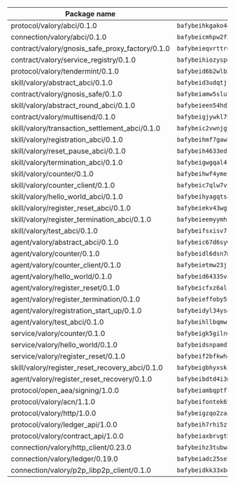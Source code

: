 | Package name                                                  | Package hash                                                  |
| ------------------------------------------------------------- | ------------------------------------------------------------- |
| protocol/valory/abci/0.1.0                                    | `bafybeihkgako44fzgurcv4hgbems4ptdtosae4lopnnr75eczb6kx3x2lm` |
| connection/valory/abci/0.1.0                                  | `bafybeicmhpw2f5c3vds6lwlv2q4fa5nd6zonnvgdretrwfly7ylpiofdqq` |
| contract/valory/gnosis_safe_proxy_factory/0.1.0               | `bafybeieqvrttr6fiidrzab5t2toyewixqg7oayvdo64sidi33ouro5ixdu` |
| contract/valory/service_registry/0.1.0                        | `bafybeihiozyspd2244vrvfwiusfsnh7py3haafytyifcisqjxtdv5yx45y` |
| protocol/valory/tendermint/0.1.0                              | `bafybeid6b2wlb24g6d3godmqms44qvnpkhlvb27icotuobvnscmdmlhaha` |
| skill/valory/abstract_abci/0.1.0                              | `bafybeid3udqtjtl4txht2z3tm3z3mr2nqtoddtno3u3urxjqjbbpqeelli` |
| contract/valory/gnosis_safe/0.1.0                             | `bafybeiamw5sluyueflxsvzukmayctl3ijc76fx5twstwnc7ons6lw2goa4` |
| skill/valory/abstract_round_abci/0.1.0                        | `bafybeieen54hd2e5cpfmm73fj6bqeb6un4vake625nf22f62b2mm47b5py` |
| contract/valory/multisend/0.1.0                               | `bafybeigjywkl7hydjsrkogob3xebj2ifhqwmfhhxoeyrndzhhxi5u6amey` |
| skill/valory/transaction_settlement_abci/0.1.0                | `bafybeic2vwnjgy7kaq5qzfphk5ebd7vbcufgvcjhq7q2jvbnogpvrny2xa` |
| skill/valory/registration_abci/0.1.0                          | `bafybeihmf7gaw2farjwljvcju7v75w4upfcczypkqj33x5fkhoabr7coie` |
| skill/valory/reset_pause_abci/0.1.0                           | `bafybeih4633edrccvtifi5ba4u466gjhjiwhzkqex7eb2yexjilutgkkvm` |
| skill/valory/termination_abci/0.1.0                           | `bafybeigwgqal4l2xty2euztbja22kkhppal7epipqkcdfecmyjta2erx3e` |
| skill/valory/counter/0.1.0                                    | `bafybeihwf4ymejsriovlv3qqwyf3bkjifsb4ssaogwdgvs37dbwltoj27u` |
| skill/valory/counter_client/0.1.0                             | `bafybeic7qlw7vyovllmu35rb3cag4afduemo6ulr7sfkxtwtrjhlb2a5cq` |
| skill/valory/hello_world_abci/0.1.0                           | `bafybeihyagqts4nu7nxcswd3i64jekkp5qmbjhzf63554w2tdfz2iuchdm` |
| skill/valory/register_reset_abci/0.1.0                        | `bafybeiekv43wgtmoyqvbge6w7hj5wqxuwsmpimaztozrhc65cb75jfunva` |
| skill/valory/register_termination_abci/0.1.0                  | `bafybeieemyymhk5pq5v5fxagmkkcv6dzsxcwyj6wic4orm3kvphxutbeiq` |
| skill/valory/test_abci/0.1.0                                  | `bafybeifsxisv7zafaj4xe7czxfdhltjacru5wcy5abbaxd3yu3cp3iaux4` |
| agent/valory/abstract_abci/0.1.0                              | `bafybeic67d6sywf6wrmsdlg77rnrm26gdwmmdatvphthbfoqfokpvb6ik4` |
| agent/valory/counter/0.1.0                                    | `bafybeidl6dsn7m7hyv6euvtk4lwffehd4qhru25aeud65rvm5lsfgvqzfy` |
| agent/valory/counter_client/0.1.0                             | `bafybeietmw23jsfhwehuuzomutpxkydylfr7cynmpqrzcxmae2r62lst6e` |
| agent/valory/hello_world/0.1.0                                | `bafybeid64335vs3kp62djgbpfkfpb4nh3iizc3a37hdxksaogpypdui6xa` |
| agent/valory/register_reset/0.1.0                             | `bafybeicfxz6alk5ddl55cbtmjjycascpr74ywulm5uh2iqzn3mbhxjmqfm` |
| agent/valory/register_termination/0.1.0                       | `bafybeieffoby5torfa73sb44xduygkehyidlahla3vafcgyxdfkk6rvku4` |
| agent/valory/registration_start_up/0.1.0                      | `bafybeidyl34ysetrdkh6gh3zv7jndgalqvzjm2o76r3hfs3yu2blg542yy` |
| agent/valory/test_abci/0.1.0                                  | `bafybeihllbqmws5cyjorj6vge2spd7ibv5d5lhjl6jxqdc2atfv6wzmwye` |
| service/valory/counter/0.1.0                                  | `bafybeigk5giln64ynqdhbj5yxaazu5xpgkdfzdsjlfklaab45ulfovsw4i` |
| service/valory/hello_world/0.1.0                              | `bafybeidsnpamd5gkf2oqssea6jus4brfpgetsjawdqwx5mkznnwc2drt4a` |
| service/valory/register_reset/0.1.0                           | `bafybeif2bfkwh4a364whi2nf4xcoshvnlpyjcsil7qofnluhdzg3x4erd4` |
| skill/valory/register_reset_recovery_abci/0.1.0               | `bafybeigbhyxskl4qjp7kmwtjiln6sukshtl5577n27g2a6r25cb7fndkxa` |
| agent/valory/register_reset_recovery/0.1.0                    | `bafybeibdtd4i3muk27q3j7cmjyvkaktfccwunzkfutgval4npewmchzat4` |
| protocol/open_aea/signing/1.0.0                               | `bafybeiambqptflge33eemdhis2whik67hjplfnqwieoa6wblzlaf7vuo44` |
| protocol/valory/acn/1.1.0                                     | `bafybeifontek6tvaecatoauiule3j3id6xoktpjubvuqi3h2jkzqg7zh7a` |
| protocol/valory/http/1.0.0                                    | `bafybeigzqo2zaakcjtzzsm6dh4x73v72xg6ctk6muyp5uq5ueb7y34fbxy` |
| protocol/valory/ledger_api/1.0.0                              | `bafybeih7rhi5zvfvwakx5ifgxsz2cfipeecsh7bm3gnudjxtvhrygpcftq` |
| protocol/valory/contract_api/1.0.0                            | `bafybeiaxbrvgtbdrh4lslskuxyp4awyr4whcx3nqq5yrr6vimzsxg5dy64` |
| connection/valory/http_client/0.23.0                          | `bafybeihz3tubwado7j3wlivndzzuj3c6fdsp4ra5r3nqixn3ufawzo3wii` |
| connection/valory/ledger/0.19.0                               | `bafybeiadc25se7dgnn4mufztwpzdono4xsfs45qknzdqyi3gckn6ccuv44` |
| connection/valory/p2p_libp2p_client/0.1.0                     | `bafybeidkk33xbga54szmitk6uwsi3ef56hbbdbuasltqtiyki34hgfpnxa` |
